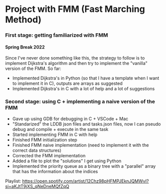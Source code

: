 # Project with FMM (Fast Marching Method)

### First stage: getting familiarized with FMM
#### Spring Break 2022
Since I've never done something like this, the strategy to follow is to implement Dijkstra's algorithm and then try to implement the "vanilla" version of the FMM. So far:

   - Implemented Dijkstra's in Python (so that I have a template when I want to implement it in C), outputs are arrays as suggested
   - Implemented Dijkstra's in C with a lot of help and a lot of suggestions

### Second stage: using C + implementing a naive version of the FMM
   - Gave up using GDB for debugging in C + VSCode + Mac
   - "Standarized" the LDDB json files and tasks.json files, now I can pseudo debug and compile + execute in the same task
   - Started implementing FMM in C with help
   - Finished FMM initialization step
   - Finished FMM naive implementation (need to implement it with the correct data structures)
   - Corrected the FMM implementation
   - Added a file to plot the "solutions" I get using Python
   - Implemented the priority queue as a binary tree with a "parallel" array that has the information about the indices


Playlist: https://open.spotify.com/artist/12Chz98pHFMPJEknJQMWvI?si=aKJtT9jXS_qNeDneMQfZqQ
